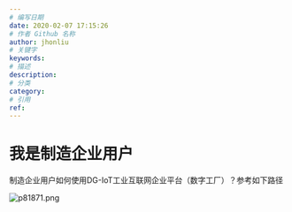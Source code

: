 ```yaml
---
# 编写日期
date: 2020-02-07 17:15:26
# 作者 Github 名称
author: jhonliu
# 关键字
keywords:
# 描述
description:
# 分类
category: 
# 引用
ref:
---
```


# 我是制造企业用户

  制造企业用户如何使用DG-IoT工业互联网企业平台（数字工厂）？参考如下路径
  
  ![p81871.png](http://dgiot-1253666439.cos.ap-shanghai-fsi.myqcloud.com/shuwa_tech/zh/product/dgii/p81871.png)
  